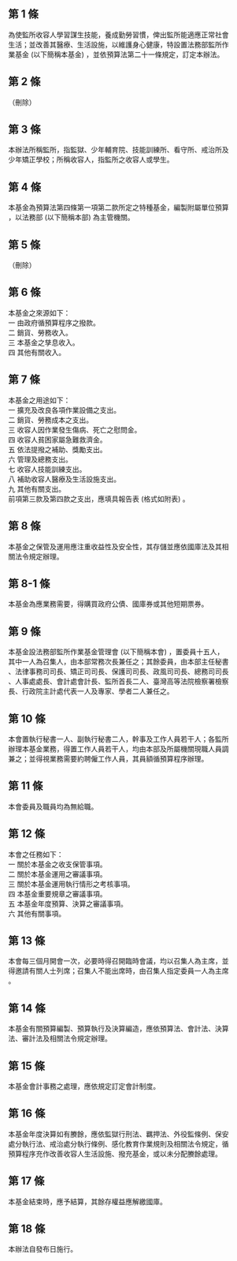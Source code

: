 第 1 條
-------
為使監所收容人學習謀生技能，養成勤勞習慣，俾出監所能適應正常社會  
生活；並改善其醫療、生活設施，以維護身心健康，特設置法務部監所作  
業基金 (以下簡稱本基金) ，並依預算法第二十一條規定，訂定本辦法。

第 2 條
-------
（刪除）

第 3 條
-------
本辦法所稱監所，指監獄、少年輔育院、技能訓練所、看守所、戒治所及  
少年矯正學校；所稱收容人，指監所之收容人或學生。

第 4 條
-------
本基金為預算法第四條第一項第二款所定之特種基金，編製附屬單位預算  
，以法務部 (以下簡稱本部) 為主管機關。

第 5 條
-------
（刪除）

第 6 條
-------
本基金之來源如下：  
一  由政府循預算程序之撥款。  
二  銷貨、勞務收入。  
三  本基金之孳息收入。  
四  其他有關收入。

第 7 條
-------
本基金之用途如下：  
一  擴充及改良各項作業設備之支出。  
二  銷貨、勞務成本之支出。  
三  收容人因作業發生傷病、死亡之慰問金。  
四  收容人貧困家屬急難救濟金。  
五  依法提撥之補助、獎勵支出。  
六  管理及總務支出。  
七  收容人技能訓練支出。  
八  補助收容人醫療及生活設施支出。  
九  其他有關支出。  
前項第三款及第四款之支出，應填具報告表 (格式如附表) 。

第 8 條
-------
本基金之保管及運用應注重收益性及安全性，其存儲並應依國庫法及其相  
關法令規定辦理。

第 8-1 條
---------
本基金為應業務需要，得購買政府公債、國庫券或其他短期票券。

第 9 條
-------
本基金設法務部監所作業基金管理會 (以下簡稱本會) ，置委員十五人，  
其中一人為召集人，由本部常務次長兼任之；其餘委員，由本部主任秘書  
、法律事務司司長、矯正司司長、保護司司長、政風司司長、總務司司長  
、人事處處長、會計處會計長、監所首長二人、臺灣高等法院檢察署檢察  
長、行政院主計處代表一人及專家、學者二人兼任之。

第 10 條
--------
本會置執行秘書一人、副執行秘書二人，幹事及工作人員若干人；各監所  
辦理本基金業務，得置工作人員若干人，均由本部及所屬機關現職人員調  
兼之；並得視業務需要約聘僱工作人員，其員額循預算程序辦理。

第 11 條
--------
本會委員及職員均為無給職。

第 12 條
--------
本會之任務如下：  
一  關於本基金之收支保管事項。  
二  關於本基金運用之審議事項。  
三  關於本基金運用執行情形之考核事項。  
四  本基金重要規章之審議事項。  
五  本基金年度預算、決算之審議事項。  
六  其他有關事項。

第 13 條
--------
本會每三個月開會一次，必要時得召開臨時會議，均以召集人為主席，並  
得邀請有關人士列席；召集人不能出席時，由召集人指定委員一人為主席  
。

第 14 條
--------
本基金有關預算編製、預算執行及決算編造，應依預算法、會計法、決算  
法、審計法及相關法令規定辦理。

第 15 條
--------
本基金會計事務之處理，應依規定訂定會計制度。

第 16 條
--------
本基金年度決算如有賸餘，應依監獄行刑法、羈押法、外役監條例、保安  
處分執行法、戒治處分執行條例、感化教育作業規則及相關法令規定，循  
預算程序充作改善收容人生活設施、撥充基金，或以未分配賸餘處理。

第 17 條
--------
本基金結束時，應予結算，其餘存權益應解繳國庫。

第 18 條
--------
本辦法自發布日施行。

